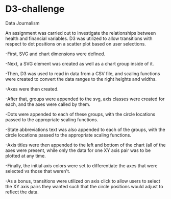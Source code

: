 # D3-challenge
Data Journalism


An assignment was carried out to investigate the relationships between health and financial variables. D3 was utilized to allow transitions
with respect to dot positions on a scatter plot based on user selections.


-First, SVG and chart dimensions were defined.

-Next, a SVG element was created as well as a chart group inside of it.

-Then, D3 was used to read in data from a CSV file, and scaling functions were created to convert the data ranges to the right heights and
widths.

-Axes were then created.

-After that, groups were appended to the svg, axis classes were created for each, and the axes were called by them.

-Dots were appended to each of these groups, with the circle locations passed to the appropriate scaling functions.

-State abbreviations text was also appended to each of the groups, with the circle locations passed to the appropriate scaling functions.

-Axis titles were then appended to the left and bottom of the chart (all of the axes were present, while only the data for one XY axis pair
was to be plotted at any time.

-Finally, the initial axis colors were set to differentiate the axes that were selected vs those that weren't.

-As a bonus, transitions were utilized on axis click to allow users to select the XY axis pairs they wanted such that the circle positions
would adjust to reflect the data.